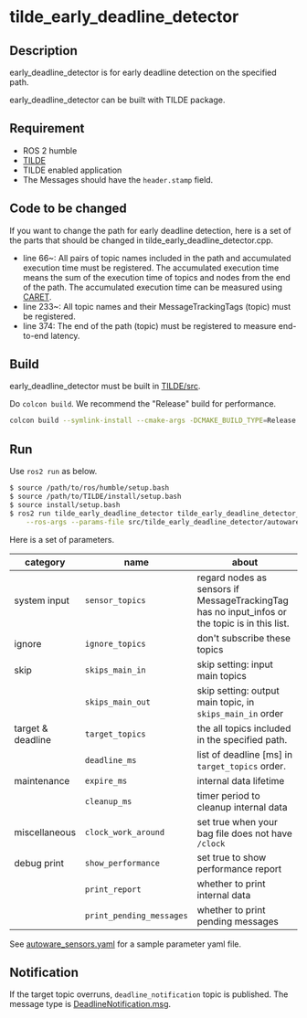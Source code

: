 # tilde_early_deadline_detector

## Description

early_deadline_detector is for early deadline detection on the specified path.

early_deadline_detector can be built with TILDE package.

## Requirement

- ROS 2 humble
- [TILDE](https://github.com/tier4/TILDE/tree/master/doc)
- TILDE enabled application
- The Messages should have the `header.stamp` field.

## Code to be changed

If you want to change the path for early deadline detection, here is a set of the parts that should be changed in tilde_early_deadline_detector.cpp.

- line 66~: All pairs of topic names included in the path and accumulated execution time must be registered. The accumulated execution time means the sum of the execution time of topics and nodes from the end of the path. The accumulated execution time can be measured using [CARET]([https://github.com/tier4/TILDE/tree/master/doc](https://github.com/tier4/caret)).
- line 233~: All topic names and their MessageTrackingTags (topic) must be registered.
- line 374: The end of the path (topic) must be registered to measure end-to-end latency.

## Build

early_deadline_detector must be built in [TILDE/src](https://github.com/tier4/TILDE/tree/master/src).

Do `colcon build`. We recommend the "Release" build for performance.

```bash
colcon build --symlink-install --cmake-args -DCMAKE_BUILD_TYPE=Release
```

## Run

Use `ros2 run` as below.

```bash
$ source /path/to/ros/humble/setup.bash
$ source /path/to/TILDE/install/setup.bash
$ source install/setup.bash
$ ros2 run tilde_early_deadline_detector tilde_early_deadline_detector_node_exe \
    --ros-args --params-file src/tilde_early_deadline_detector/autoware_sensors.yaml
```

Here is a set of parameters.

| category          | name                     | about                                                                                          |
| ----------------- | ------------------------ | ---------------------------------------------------------------------------------------------- |
| system input      | `sensor_topics`          | regard nodes as sensors if MessageTrackingTag has no input_infos or the topic is in this list. |
| ignore            | `ignore_topics`          | don't subscribe these topics                                                                   |
| skip              | `skips_main_in`          | skip setting: input main topics                                                                |
|                   | `skips_main_out`         | skip setting: output main topic, in `skips_main_in` order                                      |
| target & deadline | `target_topics`          | the all topics included in the specified path.                                                 |
|                   | `deadline_ms`            | list of deadline [ms] in `target_topics` order.                                                |
| maintenance       | `expire_ms`              | internal data lifetime                                                                         |
|                   | `cleanup_ms`             | timer period to cleanup internal data                                                          |
| miscellaneous     | `clock_work_around`      | set true when your bag file does not have `/clock`                                             |
| debug print       | `show_performance`       | set true to show performance report                                                            |
|                   | `print_report`           | whether to print internal data                                                                 |
|                   | `print_pending_messages` | whether to print pending messages                                                              |

See [autoware_sensors.yaml](autoware_sensors.yaml) for a sample parameter yaml file.

## Notification

If the target topic overruns, `deadline_notification` topic is published.
The message type is [DeadlineNotification.msg](../tilde_msg/msg/DeadlineNotification.msg).
